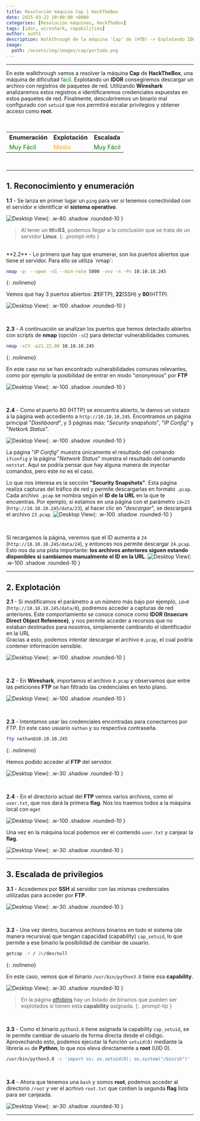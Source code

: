```yaml
---
title: Resolución máquina Cap | HackTheBox
date: 2025-03-22 20:00:00 +0000
categories: [Resolución máquinas, HackTheBox]
tags: [idor, wireshark, capabilities]
author: auth1
description: Walkthrough de la máquina 'Cap' de (HTB) -> Explotando IDOR, analizando paquetes con Wireshark y escalando a root paso a paso.
image:
  path: /assets/img/images/cap/portada.png
---
```

---

En este walkthrough vamos a resolver la máquina **Cap** de **HackTheBox**, una máquina de dificultad <span style="color:green">fácil</span>. Explotando un **IDOR** consegiremos descargar un archivo con registros de paquetes de red. Utilizando **Wireshark** analizaremos estos registros e identificaremos credenciales expuestas en estos paquetes de red. Finalmente, descubriremos un binario mal configurado con `setuid` que nos permitirá escalar privilegios y obtener acceso como **root**.
<br>
<br>
<div style="width: 100%; text-align:center; display: flex; justify-content: center;">
<table>
  <tr>
    <th>Enumeración</th>
    <th>Explotación</th>
    <th>Escalada</th>
  </tr>
  <tr>
    <td><span style="color:green">Muy Fácil</span></td>
    <td><span style="color:orange">Medio</span></td>
    <td><span style="color:green">Muy Fácil</span></td>
  </tr>
</table>
</div>	
<br>

---

## 1. Reconocimiento y enumeración

**1.1** - Se lanza en primer lugar un `ping` para ver si tenemos conectividad con el servidor e identificar el **sistema operativo**.

![Desktop View](/assets/img/images/cap/ping.png){: .w-80 .shadow .rounded-10 }

> Al tener un **ttl=63**, podemos llegar a la conclusión que se trata de un servidor **Linux**.
{: .prompt-info }
<br>
**2.2** - Lo primero que hay que enumerar, son los puertos abiertos que tiene el servidor. Para ello se utiliza `nmap`:

```bash
nmap -p- --open -sS --min-rate 5000 -vvv -n -Pn 10.10.10.245
``` 
{: .nolineno}

Vemos que hay 3 puertos abiertos: **21**(FTP), **22**(SSH) y **80**(HTTP).

![Desktop View](/assets/img/images/cap/nmap_discover.png){: .w-100 .shadow .rounded-10 }

<br>

**2.3** - A continuación se analizan los puertos que hemos detectado abiertos con scripts de **nmap** (opción `-sC`) para detectar vulnerabilidades comunes.

```bash
nmap -sCV -p21,22,80 10.10.10.245
```
{: .nolineno}

En este caso no se han encontrado vulnerabilidades comunes relevantes, como por ejemplo la posibilidad de entrar en modo "*anonymous*" por **FTP**

![Desktop View](/assets/img/images/cap/nmap_analisis.png){: .w-100 .shadow .rounded-10 }

<br>

**2.4** - Como el puerto 80 (HTTP) se encuentra abierto, le damos un vistazo a la página web accediento a `http://10.10.10.245`. Encontramos un página principal "*Dashboard*", y 3 páginas más: "*Security snapshots*", "*IP Config*"
y "*Netkork Status*". 

![Desktop View](/assets/img/images/cap/page.png){: .w-100 .shadow .rounded-10 }

La página "*IP Config*" muestra únicamente el resultado del comando `ifconfig` y la página "*Network Status*" muestra el resultado del comando `netstat`. 
Aquí se podría pensar que hay alguna manera de inyectar comandos, pero este no es el caso.

Lo que nos interesa es la sección **"Security Snapshots"**. Esta página realiza capturas del tráfico de red y permite descargarlas en formato `.pcap`.
Cada archivo `.pcap` se nombra según el **ID de la URL** en la que te encuentras. Por ejemplo, si estamos en una página con el parámetro `id=23` (`http://10.10.10.245/data/23`), al hacer clic en *"descargar"*, se descargará el archivo `23.pcap`.
![Desktop View](/assets/img/images/cap/guardar_captura1.png){: .w-100 .shadow .rounded-10 }

<br>

Si recargamos la página, veremos que el ID aumenta a `24` (`http://10.10.10.245/data/24`), y entonces nos permite descargar `24.pcap`. Esto nos da una pista importante: **los archivos anteriores siguen estando disponibles si cambiamos manualmente el ID en la URL**.
![Desktop View](/assets/img/images/cap/guardar_captura2.png){: .w-100 .shadow .rounded-10 }

---

## 2. Explotación 

**2.1** - Si modificamos el parámetro a un número más bajo por ejemplo, `id=0` (`http://10.10.10.245/data/0`), podremos acceder a capturas de red anteriores. Este comportamiento se conoce conoce como **IDOR (Insecure Direct Object Reference)**, y nos permite acceder a recursos que no estaban destinados para nosotros, simplemente cambiando el identificador en la URL<br>
Gracias a esto, podemos intentar descargar el archivo `0.pcap`, el cual podría contener información sensible.

![Desktop View](/assets/img/images/cap/guardar_captura0.png){: .w-100 .shadow .rounded-10 }

<br>

**2.2** - En **Wireshark**, importamos el archivo `0.pcap` y observamos que entre las peticiones **FTP** se han filtrado las credenciales en texto plano. 

![Desktop View](/assets/img/images/cap/credenciales_wireshark.png){: .w-100 .shadow .rounded-10 }

<br>

**2.3** - Intentamos usar las credenciales encontradas para conectarnos por *FTP*. En este caso usuario `nathan` y su respectiva contraseña.

```bash
ftp nathan@10.10.10.245
```
{: .nolineno}

Hemos podido acceder al **FTP** del servidor.

![Desktop View](/assets/img/images/cap/ftp_login.png){: .w-30 .shadow .rounded-10 }

<br>

**2.4** - En el directorio actual del **FTP** vemos varios archivos, como el `user.txt`, que nos dará la primera **flag**. Nos los traemos todos a la máquina local con `mget`

![Desktop View](/assets/img/images/cap/get-files.png){: .w-100 .shadow .rounded-10 }

Una vez en la máquina local podemos ver el contenido `user.txt` y canjear la **flag**.

![Desktop View](/assets/img/images/cap/flag-user.png){: .w-30 .shadow .rounded-10 }

---

## 3. Escalada de privilegios

**3.1** - Accedemos por **SSH** al servidor con las mismas credenciales utilizadas para acceder por **FTP**.

![Desktop View](/assets/img/images/cap/acceso-ssh.png){: .w-30 .shadow .rounded-10 }

<br>

**3.2** - Una vez dentro, bucamos archivos binarios en todo el sistema (de manera recursiva) que tengan capacidad (capability) `cap_setuid`, lo que permite a ese binario la posibilidad de cambiar de usuario.

```bash
getcap -r / 2>/dev/null
```
{: .nolineno}

En este caso, vemos que el binario `/usr/bin/python3.8` tiene esa **capability**.

![Desktop View](/assets/img/images/cap/capability-critica.png){: .w-30 .shadow .rounded-10 }

> En la página [gtfobins](https://gtfobins.github.io/#+capabilities) hay un listado de binarios que pueden ser explotados si tienen esta **capability** asignada.
{: .prompt-tip }

<br>

**3.3** - Como el binario `python3.8` tiene asignada la capability `cap_setuid`, se le permite cambiar de usuario de forma directa desde el código.<br>
Aprovechando esto, podemos ejecutar la función `setuid(0)` mediante la librería `os` de **Python**, lo que nos eleva directamente a **root** (UID 0).

```bash
/usr/bin/python3.8 -c 'import os; os.setuid(0); os.system("/bin/sh")'
```

<br>

**3.4** - Ahora que tenemos una `bash` y somos **root**, podemos acceder al directorio `/root` y ver el acrhivo `root.txt` que contien la segunda **flag** lista para ser canjeada.

![Desktop View](/assets/img/images/cap/root-flag.png){: .w-30 .shadow .rounded-10 }

---
